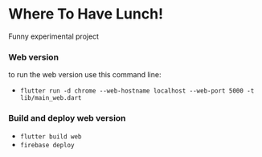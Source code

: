 # Where To Have Lunch!

Funny experimental project

### Web version
to run the web version use this command line:

- `flutter run -d chrome --web-hostname localhost --web-port 5000 -t lib/main_web.dart`

### Build and deploy web version

- `flutter build web`
- `firebase deploy`